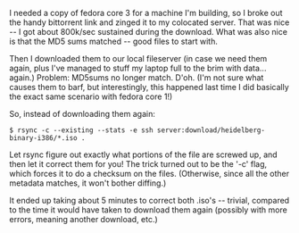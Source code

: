 <!--
.. title: Serious rsync timesaver
.. date: 2004/11/22 13:37
.. slug: serious-rsync-timesaver
.. tags:
.. link:
.. description:
-->

I needed a copy of fedora core 3 for a machine I'm building, so I broke out the handy bittorrent link and zinged it to my colocated server. That was nice -- I got about 800k/sec sustained during the download. What was also nice is that the MD5 sums matched -- good files to start with.

Then I downloaded them to our local fileserver (in case we need them again, plus I've managed to stuff my laptop full to the brim with data... again.) Problem: MD5sums no longer match. D'oh. (I'm not sure what causes them to barf, but interestingly, this happened last time I did basically the exact same scenario with fedora core 1!)

So, instead of downloading them again:

``` console
$ rsync -c --existing --stats -e ssh server:download/heidelberg-binary-i386/*.iso .
```

Let rsync figure out exactly what portions of the file are screwed up, and then let it correct them for you! The trick turned out to be the '-c' flag, which forces it to do a checksum on the files. (Otherwise, since all the other metadata matches, it won't bother diffing.)

It ended up taking about 5 minutes to correct both .iso's -- trivial, compared to the time it would have taken to download them again (possibly with more errors, meaning another download, etc.)
